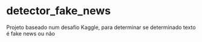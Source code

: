 # detector_fake_news
Projeto baseado num desafio Kaggle, para determinar se determinado texto é fake news ou não
